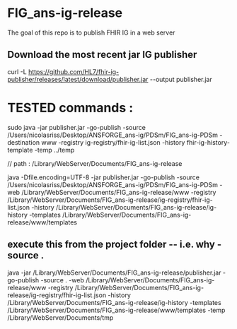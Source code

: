 # FIG_ans-ig-release

The goal of this repo is to publish FHIR IG in a web server

## Download the most recent jar IG publisher
curl -L https://github.com/HL7/fhir-ig-publisher/releases/latest/download/publisher.jar --output publisher.jar

# TESTED commands :

sudo java -jar publisher.jar -go-publish -source /Users/nicolasriss/Desktop/ANSFORGE_ans-ig/PDSm/FIG_ans-ig-PDSm -destination www -registry ig-registry/fhir-ig-list.json -history fhir-ig-history-template -temp ../temp

// path : /Library/WebServer/Documents/FIG_ans-ig-release

java -Dfile.encoding=UTF-8 -jar publisher.jar -go-publish -source /Users/nicolasriss/Desktop/ANSFORGE_ans-ig/PDSm/FIG_ans-ig-PDSm -web /Library/WebServer/Documents/FIG_ans-ig-release/www -registry /Library/WebServer/Documents/FIG_ans-ig-release/ig-registry/fhir-ig-list.json -history /Library/WebServer/Documents/FIG_ans-ig-release/ig-history -templates /Library/WebServer/Documents/FIG_ans-ig-release/www/templates
## execute this from the project folder -- i.e. why -source . 

java -jar /Library/WebServer/Documents/FIG_ans-ig-release/publisher.jar -go-publish -source . -web /Library/WebServer/Documents/FIG_ans-ig-release/www -registry /Library/WebServer/Documents/FIG_ans-ig-release/ig-registry/fhir-ig-list.json -history /Library/WebServer/Documents/FIG_ans-ig-release/ig-history -templates /Library/WebServer/Documents/FIG_ans-ig-release/www/templates -temp /Library/WebServer/Documents/tmp